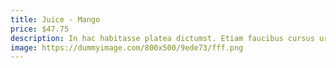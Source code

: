 ```yaml
---
title: Juice - Mango
price: $47.75
description: In hac habitasse platea dictumst. Etiam faucibus cursus urna. Ut tellus.
image: https://dummyimage.com/800x500/9ede73/fff.png
---
```

